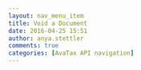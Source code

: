 ```yaml
---
layout: nav_menu_item
title: Void a Document
date: 2016-04-25 15:51
author: anya.stettler
comments: true
categories: [AvaTax API navigation]
---
```


